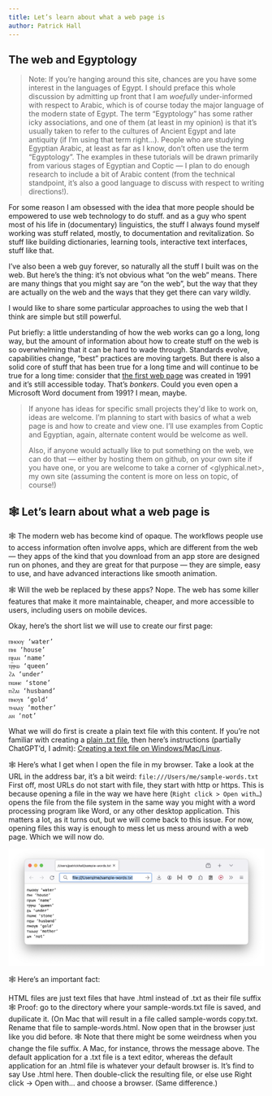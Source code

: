 ```yaml
---
title: Let’s learn about what a web page is
author: Patrick Hall
---
```


<main>

## The web and Egyptology

> Note: If you’re hanging around this site, chances are you have some interest in the languages of Egypt. I should preface this whole discussion by admitting up front that I am _woefully_ under-informed with respect to Arabic, which is of course today the major language of the modern state of Egypt. The term “Egyptology” has some rather icky associations, and one of them (at least in my opinion) is that it’s usually taken to refer to the cultures of Ancient Egypt and late antiquity (if I’m using that term right…). People who are studying Egyptian Arabic, at least as far as I know, don’t often use the term “Egyptology”. The examples in these tutorials will be drawn primarily from various stages of Egyptian and Coptic — I plan to do enough research to include a bit of Arabic content (from the technical standpoint, it’s also a good language to discuss with respect to writing directions!). 


For some reason I am obsessed with the idea that more people should be empowered to use web technology to do stuff. and as a guy who spent most of his life in (documentary) linguistics, the stuff I always found myself working was stuff related, mostly, to documentation and revitalization. So stuff like building dictionaries, learning tools, interactive text interfaces, stuff like that.

I’ve also been a web guy forever, so naturally all the stuff I built was on the web. But here’s the thing: it’s not obvious what “on the web” means. There are many things that you might say are “on the web”, but the way that they are actually on the web and the ways that they get there can vary wildly.

I would like to share some particular approaches to using the web that I think are simple but still powerful. 

Put briefly: a little understanding of how the web works can go a long, long way, but the amount of information about how to create stuff on the web is so overwhelming that it can be hard to wade through. Standards evolve, capabilities change, “best” practices are moving targets. But there is also a solid core of stuff that has been true for a long time and will continue to be true for a long time: consider that [the first web page](http://info.cern.ch/hypertext/WWW/TheProject.html) was created in 1991 and it’s still accessible today. That’s _bonkers_. Could you even open a Microsoft Word document from 1991? I mean, maybe.

> If anyone has ideas for specific small projects they'd like to work on, ideas are welcome. I’m planning to start with basics of what a web page is and how to create and view one. I’ll use examples from Coptic and Egyptian, again, alternate content would be welcome as well.
> 
> Also, if anyone would actually like to put something on the web, we can do that — either by hosting them on github, on your own site if you have one, or you are welcome to take a corner of <glyphical.net>, my own site (assuming the content is more on less on topic, of course!)

## 🕸️ Let’s learn about what a web page is

🕸️ The modern web has become kind of opaque. The workflows people use to access information often involve apps, which are different from the web — they apps of the kind that you download from an app store are designed run on phones, and they are great for that purpose — they are simple, easy to use, and have advanced interactions like smooth animation.

🕸️ Will the web be replaced by these apps? Nope. The web has some killer features that make it more maintainable, cheaper, and more accessible to users, including users on mobile devices. 


Okay, here’s the short list we will use to create our first page:

```
ⲡⲙⲟⲟⲩ ‘water’
ⲡⲏⲓ ‘house’
ⲡⲣⲁⲛ ‘name’
ⲧⲣ̅ⲣⲱ ‘queen’
ϩⲁ ‘under’
ⲡⲱⲛⲉ ‘stone’
ⲡϩⲁⲓ ‘husband’
ⲡⲛⲟⲩⲃ ‘gold’
ⲧⲙⲁⲁⲩ ‘mother’
ⲁⲛ ‘not’
```

What we will do first is create a plain text file with this content. If you’re not familiar with creating a <a href=https://en.wikipedia.org/wiki/Plain_text target=_blank>plain .txt file</a>, then here’s instructions (partially ChatGPT’d, I admit): <a href="how-to-create-a-txt.html">Creating a text file on Windows/Mac/Linux</a>.


🕸️  Here’s what I get when I open the file in my browser. Take a look at the URL in the address bar, it’s a bit weird:  `file:///Users/me/sample-words.txt` First off, most URLs do not start with file, they start with http or https. This is because opening a file in the way we have here (`Right click > Open with…`) opens the file from the file system in the same way you might with a word processing program like Word, or any other desktop application. This matters a lot, as it turns out, but we will come back to this issue. For now, opening files this way is enough to mess let us mess around with a web page. Which we will now do.

![A screenshot of a text file opened in a web browser](images/sample-words-txt.png)


🕸️ Here’s an important fact:

HTML files are just text files that have .html instead of .txt as their file suffix
🕸️ Proof: go to the directory where your sample-words.txt file is saved, and dupilicate it. (On Mac that will result in a file called sample-words copy.txt. Rename that file to sample-words.html. Now open that in the browser just like you did before.
🕸️ Note that there might be some weirdness when you change the file suffix.  A Mac, for instance, throws the message above. The default application for a .txt file is a text editor, whereas the default application for an .html file is whatever your default browser is. It’s find to say Use .html here. Then double-click the resulting file, or else use Right click -> Open with… and choose a browser. (Same difference.)


</main>